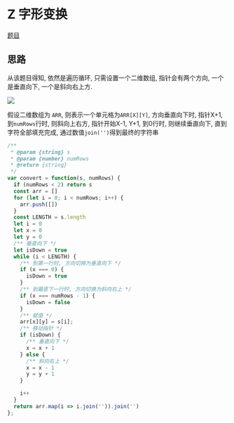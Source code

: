 # Z 字形变换

[题目](https://leetcode-cn.com/problems/zigzag-conversion/)

## 思路

从该题目得知, 依然是遍历循环, 只需设置一个二维数组, 指针会有两个方向, 一个是垂直向下, 一个是斜向右上方.

![](https://ws4.sinaimg.cn/large/006tKfTcly1g1eurp0wndj307b03ymxb.jpg)

假设二维数组为 `ARR`, 则表示一个单元格为`ARR[X][Y]`, 方向垂直向下时, 指针X+1, 到`numRows`行时, 则斜向上右方, 指针开始X-1, Y+1, 到0行时, 则继续垂直向下, 直到字符全部填充完成, 通过数值`join('')`得到最终的字符串

```javascript
/**
 * @param {string} s
 * @param {number} numRows
 * @return {string}
 */
var convert = function(s, numRows) {
  if (numRows < 2) return s
  const arr = []
  for (let i = 0; i < numRows; i++) {
    arr.push([])
  }
  const LENGTH = s.length
  let i = 0
  let x = 0
  let y = 0
  /** 垂直向下 */
  let isDown = true
  while (i < LENGTH) {
    /** 到第一行时, 方向切换为垂直向下 */
    if (x === 0) {
      isDown = true
    }
    /** 到最底下一行时, 方向切换为斜向右上 */
    if (x === numRows - 1) {
      isDown = false
    }
    /** 赋值 */
    arr[x][y] = s[i];
    /** 移动指针 */
    if (isDown) {
      /** 垂直向下 */
      x = x + 1
    } else {
      /** 斜向右上 */
      x = x - 1
      y = y + 1
    }

    i++
  }
  return arr.map(i => i.join('')).join('')
};
```
